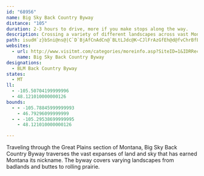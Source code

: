 ```yaml
---
id: "68956"
name: Big Sky Back Country Byway
distance: "105"
duration: 2-3 hours to drive, more if you make stops along the way.
description: Crossing a variety of different landscapes across vast Montana wilderness, Big Sky Back Country Byway follows much of the Regina-Yellowstone Trail, once used as the principal route from Canada to the famed National Park.
path: isudH`z}bSni@ns@|C`D`BjAfCnAdCn@`BLtLJdc@K~CJlFrAzGfEh@d@fvChrBfEdC~@zA\~@bGaCxr@oW`AOnJqDfF_BrC_@nDM`Ux@bEM~AQ~Bk@p\gK|DaBzF_DvDoC~CqC|v@ey@nAeA|CkB|CaAhAS~AQrFErvBDbKLpVjAtlBDlFM|Lw@`KSbnCDxEE~BSjkAqVbE]j_@?vBM|EcAzbA{a@rDmB|CyBhBeBde@ih@fD}CvEyC~DsAjDm@xAMpiH?lESjDi@x@UlHkC~_@kQxDqA|IeBdHKtcABl{@e@pKFxe@Mv|@d@hxALzmAGrd@LfkEQnqDVjLEjeNj@|oBN|F\fDj@fDhAxDvB`PnNx`@r_@vRnQdcAh}@tPnNp]v[|S|Spk@~l@xEtElBvArCxArFnBhCd@tHXfHG|cBF`kAe@~uBmAlbA]d`ACxkGEfVDrDRxA`@vAf@nBbAhBrA|AzArAjBd~BhyDho@t_A~@x@xBjArATrBB`@Th@p@fAtGx@lItAfKfBlHtAfClAnAvIvGzOnKpDtCdSxMlBjArBfAlExAhHzAfBp@tKlFnEdDpClC~CfDpEfG|k@xcAtNtWdr@rlAj_AlaB~eAdjBbg@l}@|BrDjMfUfg@~{@|Xvf@|Vlb@jOzQfBdBpOdQ|b@`g@bKzK`FfGnE~G|BlEpBrEpAlDvRhm@fZ`aAvG|RxA`Fj@tCvA~Ih@rFZhFLrE?dtC~yAKnr@QfWQnAHxA^n@ZnAjAt@jAz@`Cd@dCN`CDj{ANjDRlAh@jBlAfCp@v@fCzAtBJxuFKfE?h@Fj@GhwA?trDY~CGvEc@rEo@jsAu[tJaDlHaD|JyFdLkI|GcG`FmFjGkHh~B{vC`Z__@vHcK`NwPrPmTxjAiyA|FuH~qAeaBlhCubDvDoG|DeI|l@wqAl@yAxV_g@jEaIbEeGvEiGzj@yq@hXyZbAaB~TuVrg@ol@nO{T~bAggBnu@egAvDqErIwHvl@u_@fHoGdEeFluD_sFpA{AdDkChDuArCk@dLqAbDaAxCmBx@y@rB_CvgDg`GbTy^ts@chAlUg]hh@ox@|_@al@fZyd@~BaE`DaHzaAkiC~E{K~AeCtHoJfkAcxArBmCxDgHbDuIvAsFx@yDv@gFpC{VlBcP^_CtPww@j@eCpDiM~Psl@xAaGh@_Dh@iFhAcU^mF|@aGzAqGzAoEfA_ClEgHhNoPz@{AjXo[jKwMtLoNhDqEvBiEt@oBrAiEn@_Cn@gDzGae@xEi]hBcLfByGjA_DvCyFbBiC~NgQvHuJxE_FvA{@hAi@rCg@pSSpC_@bFaB|Ay@z@w@bB{A`HmJbg@cu@fj@wy@`E_FrCyCpI{GfKsFdHkDbHcD`G_CtFk@jF?|BVfMfExARpBP`LLxFAjGc@pj@{IbDQn@JnAd@rApAhTf`@fC~BjBl@pAJ~SD
websites:
  - url: http://www.visitmt.com/categories/moreinfo.asp?SiteID=1&IDRRecordID=15808
    name: Big Sky Back Country Byway
designations:
  - BLM Back Country Byway
states:
  - MT
ll:
  - -105.50704199999996
  - 48.121010000000126
bounds:
  - - -105.78845999999993
    - 46.79296099999999
  - - -105.29538699999995
    - 48.121010000000126

---
```


Traveling through the Great Plains section of Montana, Big Sky Back Country Byway traverses the vast expanses of land and sky that has earned Montana its nickname. The byway covers varying landscapes from badlands and buttes to rolling prairie.
